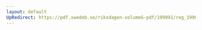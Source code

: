 ```yaml
---
layout: default
UpRedirect: https://pdf.swedeb.se/riksdagen-volumeG-pdf/199091/reg_199091/reg_199091_0401.pdf
---
```

